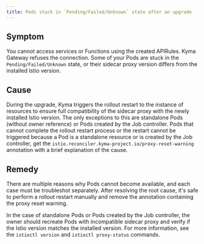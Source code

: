 ```yaml
---
title: Pods stuck in `Pending/Failed/Unknown` state after an upgrade
---
```


## Symptom

You cannot access services or Functions using the created APIRules. Kyma Gateway refuses the connection.
Some of your Pods are stuck in the `Pending/Failed/Unknown` state, or their sidecar proxy version differs from the installed Istio version.

## Cause

During the upgrade, Kyma triggers the rollout restart to the instance of resources to ensure full compatibility of the sidecar proxy with the newly installed Istio version. The only exceptions to this are standalone Pods (without owner reference) or Pods created by the Job controller. Pods that cannot complete the rollout restart process or the restart cannot be triggered because a Pod is a standalone resource or is created by the Job controller, get the `istio.reconciler.kyma-project.io/proxy-reset-warning` annotation with a brief explanation of the cause.

## Remedy

There are multiple reasons why Pods cannot become available, and each case must be troubleshot separately. After resolving the root cause, it's safe to perform a rollout restart manually and remove the annotation containing the proxy reset warning.

In the case of standalone Pods or Pods created by the Job controller, the owner should recreate Pods with incompatible sidecar proxy and verify if the Istio version matches the installed version. For more information, see the `istioctl version` and `istioctl proxy-status` commands.

